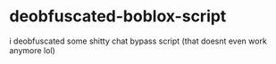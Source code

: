 # deobfuscated-boblox-script
i deobfuscated some shitty chat bypass script (that doesnt even work anymore lol)
